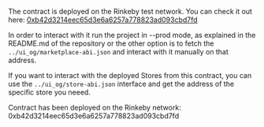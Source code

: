 The contract is deployed on the Rinkeby test network. You can check it out here: [0xb42d3214eec65d3e6a6257a778823ad093cbd7fd](https://rinkeby.etherscan.io/address/0xb42d3214eec65d3e6a6257a778823ad093cbd7fd#code)

In order to interact with it run the project in --prod mode, as explained in the README.md of the repository or the other option is to fetch the `../ui_og/marketplace-abi.json` and interact with it manually on that address.

If you want to interact with the deployed Stores from this contract, you can use the `../ui_og/store-abi.json` interface and get the address of the specific store you neeed.

Contract has been deployed on the Rinkeby network: 0xb42d3214eec65d3e6a6257a778823ad093cbd7fd
